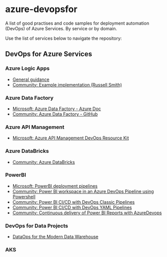 # azure-devopsfor

A list of good practises and code samples for deployment automation (DevOps) of Azure Services. By service or by domain.

Use the list of services below to navigate the repository:

## DevOps for Azure Services
### Azure Logic Apps
- [General guidance](logicapps/logicapps.md)
- [Community: Example implementation (Russell Smith)](logicapps/logicapps.md)

### Azure Data Factory
- [Microsoft: Azure Data Factory - Azure Doc](https://azure.microsoft.com/mediahandler/files/resourcefiles/whitepaper-adf-on-azuredevops/Azure%20data%20Factory-Whitepaper-DevOps.pdf)
- [Community: Azure Data Factory - GitHub](https://github.com/davedoesdemos/DataDevOps/blob/master/Data_Factory/ADFDevOps.md)

### Azure API Management
- [Microsoft: Azure API Management DevOps Resource Kit](https://github.com/Azure/azure-api-management-devops-resource-kit)

### Azure DataBricks
- [Community: Azure DataBricks](https://github.com/davedoesdemos/DataDevOps/blob/master/Databricks/DatabricksDevOps.md)

### PowerBI
- [Microsoft: PowerBI deployment pipelines](https://myignite.techcommunity.microsoft.com/sessions/83502?source=sessions)
- [Community: Power BI workspace in an Azure DevOps Pipeline using Powershell](https://blogs.endjin.com/2019/05/how-to-create-a-power-bi-workspace-in-an-azure-devops-pipeline-using-powershell/)
- [Community: Power BI CI/CD with DevOps Classic Pipelines](https://adatis.co.uk/power-bi-ci-cd-with-devops-pipelines/)
- [Community: Power BI CI/CD with DevOps YAML Pipelines](https://adatis.co.uk/power-bi-ci-cd-with-devops-yaml-pipelines/)
- [Community: Continuous delivery of Power BI Reports with AzureDevops](https://medium.com/@lopatin.yegor/continuous-delivery-of-power-bi-reports-with-azuredevops-549b8658ca52)

### DevOps for Data Projects
- [DataOps for the Modern Data Warehouse](https://github.com/Azure-Samples/modern-data-warehouse-dataops)

### AKS


